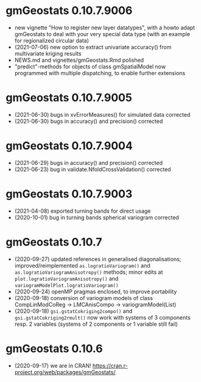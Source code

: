 # gmGeostats 0.10.7.9006

* new vignette "How to register new layer datatypes", with a howto adapt gmGeostats to deal with your very special data type (with an example for regionalized circular data)
* (2021-07-06) new option to extract univariate accuracy() from multivariate kriging results
* NEWS.md and vignettes/gmGeostats.Rmd polished
* "predict"-methods for objects of class gmSpatialModel now programmed with multiple dispatching, to enable further extensions

# gmGeostats 0.10.7.9005

* (2021-06-30) bugs in xvErrorMeasures() for simulated data corrected
* (2021-06-30) bugs in accuracy() and precision() corrected

# gmGeostats 0.10.7.9004

* (2021-06-29) bugs in accuracy() and precision() corrected
* (2021-06-23) bug in validate.NfoldCrossValidation() corrected

# gmGeostats 0.10.7.9003

* (2021-04-08) exported turning bands for direct usage
* (2020-10-01) bug in turning bands spherical variogram corrected

#  gmGeostats 0.10.7

* (2020-09-27) updated references in generalised diagonalisations; improved/reimplemented `as.logratioVariogram()` and `as.logratioVariogramAnisotropy()` methods; minor edits at `plot.logratioVariogramAnisotropy()` and `variogramModelPlot.logratioVariogram()`
* (2020-09-24) openMP pragmas enclosed, to improve portability 
* (2020-09-18) conversion of variogram models of class CompLinModCoReg -> LMCAnisCompo -> variogramModel(List)
* (2020-09-18) `gsi.gstatCokriging2compo()` and `gsi.gstatCokriging2rmult()` now work with systems of 3 components resp. 2 variables (systems of 2 components or 1 variable still fail)

# gmGeostats 0.10.6

* (2020-09-17) we are in CRAN! https://cran.r-project.org/web/packages/gmGeostats/
